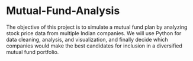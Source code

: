 # Mutual-Fund-Analysis
The objective of this project is to simulate a mutual fund plan by analyzing stock price data from multiple Indian companies. We will use Python for data cleaning, analysis, and visualization, and finally decide which companies would make the best candidates for inclusion in a diversified mutual fund portfolio.
